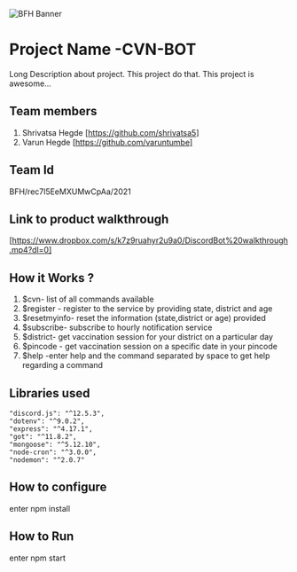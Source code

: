 ![BFH Banner](https://trello-attachments.s3.amazonaws.com/542e9c6316504d5797afbfb9/542e9c6316504d5797afbfc1/39dee8d993841943b5723510ce663233/Frame_19.png)
# Project Name -CVN-BOT
Long Description about project. This project do that. This project is awesome...
## Team members
1. Shrivatsa Hegde [https://github.com/shrivatsa5]
2. Varun Hegde [https://github.com/varuntumbe]
## Team Id
BFH/rec7l5EeMXUMwCpAa/2021
## Link to product walkthrough
[https://www.dropbox.com/s/k7z9ruahyr2u9a0/DiscordBot%20walkthrough.mp4?dl=0]
## How it Works ?
1. $cvn- list of all commands available
2. $register - register to the service by providing state, district and age
3. $resetmyinfo- reset the information (state,district or age) provided
4. $subscribe- subscribe to hourly notification service
5. $district- get vaccination session for your district on a particular day
5. $pincode - get vaccination session on a specific date in your pincode
7. $help -enter help and the command separated by space to get help regarding a command
## Libraries used
    "discord.js": "^12.5.3",
    "dotenv": "^9.0.2",
    "express": "^4.17.1",
    "got": "^11.8.2",
    "mongoose": "^5.12.10",
    "node-cron": "^3.0.0",
    "nodemon": "^2.0.7"
## How to configure
enter npm install
## How to Run
enter npm start


